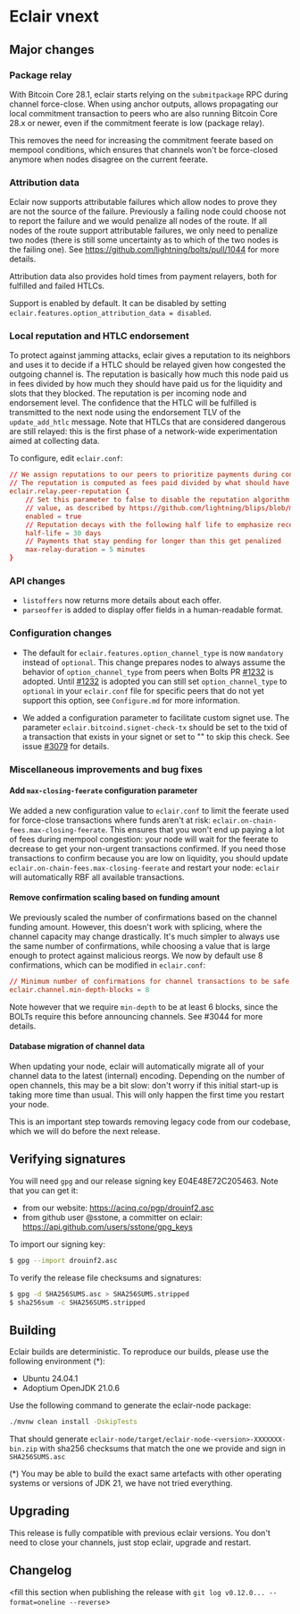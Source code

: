 # Eclair vnext

<insert here a high-level description of the release>

## Major changes

<insert changes>

### Package relay

With Bitcoin Core 28.1, eclair starts relying on the `submitpackage` RPC during channel force-close.
When using anchor outputs, allows propagating our local commitment transaction to peers who are also running Bitcoin Core 28.x or newer, even if the commitment feerate is low (package relay).

This removes the need for increasing the commitment feerate based on mempool conditions, which ensures that channels won't be force-closed anymore when nodes disagree on the current feerate.

### Attribution data

Eclair now supports attributable failures which allow nodes to prove they are not the source of the failure.
Previously a failing node could choose not to report the failure and we would penalize all nodes of the route.
If all nodes of the route support attributable failures, we only need to penalize two nodes (there is still some uncertainty as to which of the two nodes is the failing one).
See https://github.com/lightning/bolts/pull/1044 for more details.

Attribution data also provides hold times from payment relayers, both for fulfilled and failed HTLCs.

Support is enabled by default.
It can be disabled by setting `eclair.features.option_attribution_data = disabled`.

### Local reputation and HTLC endorsement

To protect against jamming attacks, eclair gives a reputation to its neighbors and uses it to decide if a HTLC should be relayed given how congested the outgoing channel is.
The reputation is basically how much this node paid us in fees divided by how much they should have paid us for the liquidity and slots that they blocked.
The reputation is per incoming node and endorsement level.
The confidence that the HTLC will be fulfilled is transmitted to the next node using the endorsement TLV of the `update_add_htlc` message.
Note that HTLCs that are considered dangerous are still relayed: this is the first phase of a network-wide experimentation aimed at collecting data.

To configure, edit `eclair.conf`:

```eclair.conf
// We assign reputations to our peers to prioritize payments during congestion.
// The reputation is computed as fees paid divided by what should have been paid if all payments were successful.
eclair.relay.peer-reputation {
    // Set this parameter to false to disable the reputation algorithm and simply relay the incoming endorsement
    // value, as described by https://github.com/lightning/blips/blob/master/blip-0004.md,
    enabled = true
    // Reputation decays with the following half life to emphasize recent behavior.
    half-life = 30 days
    // Payments that stay pending for longer than this get penalized
    max-relay-duration = 5 minutes
}
```

### API changes

- `listoffers` now returns more details about each offer.
- `parseoffer` is added to display offer fields in a human-readable format. 


### Configuration changes

- The default for `eclair.features.option_channel_type` is now  `mandatory` instead of `optional`. This change prepares nodes to always assume the behavior of `option_channel_type` from peers when Bolts PR [#1232](https://github.com/lightning/bolts/pull/1232) is adopted. Until [#1232](https://github.com/lightning/bolts/pull/1232) is adopted you can still set `option_channel_type` to `optional` in your `eclair.conf` file for specific peers that do not yet support this option, see `Configure.md` for more information.

- We added a configuration parameter to facilitate custom signet use. The parameter `eclair.bitcoind.signet-check-tx` should be set to the txid of a transaction that exists in your signet or set to "" to skip this check. See issue [#3079](https://github.com/ACINQ/eclair/issues/3078) for details.

### Miscellaneous improvements and bug fixes

#### Add `max-closing-feerate` configuration parameter

We added a new configuration value to `eclair.conf` to limit the feerate used for force-close transactions where funds aren't at risk: `eclair.on-chain-fees.max-closing-feerate`.
This ensures that you won't end up paying a lot of fees during mempool congestion: your node will wait for the feerate to decrease to get your non-urgent transactions confirmed.
If you need those transactions to confirm because you are low on liquidity, you should update `eclair.on-chain-fees.max-closing-feerate` and restart your node: `eclair` will automatically RBF all available transactions.

#### Remove confirmation scaling based on funding amount

We previously scaled the number of confirmations based on the channel funding amount.
However, this doesn't work with splicing, where the channel capacity may change drastically.
It's much simpler to always use the same number of confirmations, while choosing a value that is large enough to protect against malicious reorgs.
We now by default use 8 confirmations, which can be modified in `eclair.conf`:

```conf
// Minimum number of confirmations for channel transactions to be safe from reorgs.
eclair.channel.min-depth-blocks = 8
```

Note however that we require `min-depth` to be at least 6 blocks, since the BOLTs require this before announcing channels.
See #3044 for more details.

#### Database migration of channel data

When updating your node, eclair will automatically migrate all of your channel data to the latest (internal) encoding.
Depending on the number of open channels, this may be a bit slow: don't worry if this initial start-up is taking more time than usual.
This will only happen the first time you restart your node.

This is an important step towards removing legacy code from our codebase, which we will do before the next release.

## Verifying signatures

You will need `gpg` and our release signing key E04E48E72C205463. Note that you can get it:

- from our website: https://acinq.co/pgp/drouinf2.asc
- from github user @sstone, a committer on eclair: https://api.github.com/users/sstone/gpg_keys

To import our signing key:

```sh
$ gpg --import drouinf2.asc
```

To verify the release file checksums and signatures:

```sh
$ gpg -d SHA256SUMS.asc > SHA256SUMS.stripped
$ sha256sum -c SHA256SUMS.stripped
```

## Building

Eclair builds are deterministic. To reproduce our builds, please use the following environment (*):

- Ubuntu 24.04.1
- Adoptium OpenJDK 21.0.6

Use the following command to generate the eclair-node package:

```sh
./mvnw clean install -DskipTests
```

That should generate `eclair-node/target/eclair-node-<version>-XXXXXXX-bin.zip` with sha256 checksums that match the one we provide and sign in `SHA256SUMS.asc`

(*) You may be able to build the exact same artefacts with other operating systems or versions of JDK 21, we have not tried everything.

## Upgrading

This release is fully compatible with previous eclair versions. You don't need to close your channels, just stop eclair, upgrade and restart.

## Changelog

<fill this section when publishing the release with `git log v0.12.0... --format=oneline --reverse`>